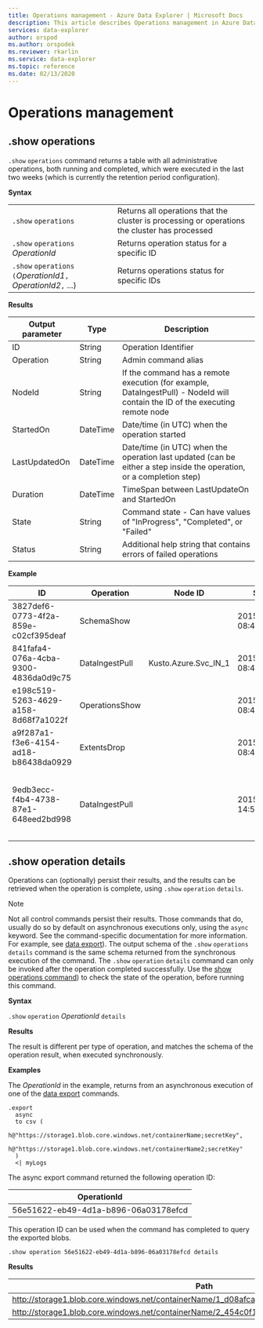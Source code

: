 ```yaml
---
title: Operations management - Azure Data Explorer | Microsoft Docs
description: This article describes Operations management in Azure Data Explorer.
services: data-explorer
author: orspod
ms.author: orspodek
ms.reviewer: rkarlin
ms.service: data-explorer
ms.topic: reference
ms.date: 02/13/2020
---
```

# Operations management

## .show operations

`.show` `operations` command returns a table with all administrative operations, both running and completed, which were executed in the last two weeks (which is currently the retention period configuration).

**Syntax**

|||
|---|---| 
|`.show` `operations`              |Returns all operations that the cluster is processing or operations the cluster has processed
|`.show` `operations` *OperationId*|Returns operation status for a specific ID 
|`.show` `operations` `(`*OperationId1*`,` *OperationId2*`,` ...)|Returns operations status for specific IDs

**Results**
 
|Output parameter |Type |Description
|---|---|---
|ID |String |Operation Identifier
|Operation |String |Admin command alias
|NodeId |String |If the command has a remote execution (for example, DataIngestPull) - NodeId will contain the ID of the executing remote node
|StartedOn |DateTime |Date/time (in UTC) when the operation started
|LastUpdatedOn |DateTime |Date/time (in UTC) when the operation last updated (can be either a step inside the operation, or a completion step)
|Duration |DateTime |TimeSpan between LastUpdateOn and StartedOn
|State |String |Command state - Can have values of "InProgress", "Completed", or "Failed"
|Status |String |Additional help string that contains errors of failed operations
 
**Example**
 
|ID |Operation |Node ID |Started On |Last Updated On |Duration |State |Status 
|--|--|--|--|--|--|--|--
|3827def6-0773-4f2a-859e-c02cf395deaf |SchemaShow | |2015-01-06 08:47:01.0000000 |2015-01-06 08:47:01.0000000 |0001-01-01 00:00:00.0000000 |Completed |
|841fafa4-076a-4cba-9300-4836da0d9c75 |DataIngestPull |Kusto.Azure.Svc_IN_1 |2015-01-06 08:47:02.0000000 |2015-01-06 08:48:19.0000000 |0001-01-01 00:01:17.0000000 |Completed |
|e198c519-5263-4629-a158-8d68f7a1022f |OperationsShow | |2015-01-06 08:47:18.0000000 |2015-01-06 08:47:18.0000000 |0001-01-01 00:00:00.0000000 |Completed |
|a9f287a1-f3e6-4154-ad18-b86438da0929 |ExtentsDrop | |2015-01-11 08:41:01.0000000 |0001-01-01 00:00:00.0000000 |0001-01-01 00:00:00.0000000 |InProgress |
|9edb3ecc-f4b4-4738-87e1-648eed2bd998 |DataIngestPull | |2015-01-10 14:57:41.0000000 |2015-01-10 14:57:41.0000000 |0001-01-01 00:00:00.0000000 |Failed |Collection was modified. Enumeration operation may not execute.

## .show operation details

Operations can (optionally) persist their results, and the results can be retrieved when the operation is complete, using `.show` `operation` `details`.

> [!NOTE]
> Not all control commands persist their results. Those commands that do, usually do so by default on asynchronous executions only, using the `async` keyword. See the command-specific documentation for more information. For example, see [data export](data-export/index.md)).
> The output schema of the `.show` `operations` `details` command is the same schema returned from the synchronous execution of the command.
> The `.show` `operation` `details` command can only be invoked after the operation completed successfully. Use the [show operations command](#show-operations)) to check the state of the operation, before running this command.

**Syntax**

`.show` `operation` *OperationId* `details`

**Results**

The result is different per type of operation, and matches the schema of the operation result, when executed synchronously.

**Examples**

The *OperationId* in the example, returns from an asynchronous execution of one
of the [data export](../management/data-export/index.md) commands.

```kusto 
.export 
  async 
  to csv ( 
    h@"https://storage1.blob.core.windows.net/containerName;secretKey", 
    h@"https://storage1.blob.core.windows.net/containerName2;secretKey" 
  ) 
  <| myLogs 

```

The async export command returned the following operation ID:

|OperationId|
|---|
|56e51622-eb49-4d1a-b896-06a03178efcd|

This operation ID can be used when the command has completed to query the exported blobs. 

```kusto
.show operation 56e51622-eb49-4d1a-b896-06a03178efcd details 
```

**Results**

|Path|NumRecords|
|---|---|
|http://storage1.blob.core.windows.net/containerName/1_d08afcae2f044c1092b279412dcb571b.csv|10|
|http://storage1.blob.core.windows.net/containerName/2_454c0f1359e24795b6529da8a0101330.csv|15|
